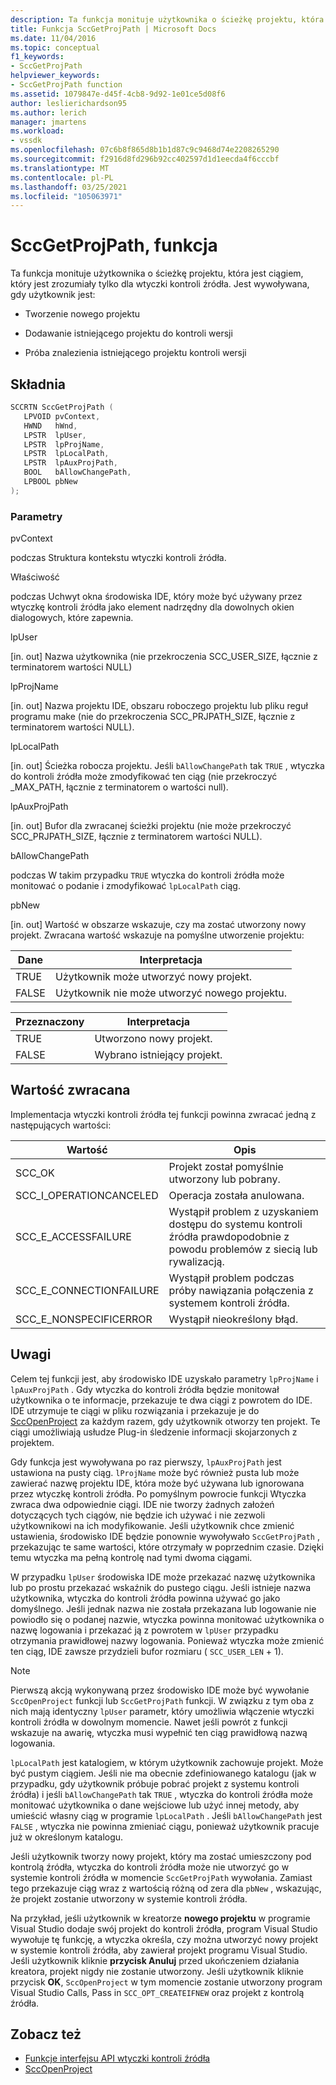 ```yaml
---
description: Ta funkcja monituje użytkownika o ścieżkę projektu, która jest ciągiem, który jest zrozumiały tylko dla wtyczki kontroli źródła.
title: Funkcja SccGetProjPath | Microsoft Docs
ms.date: 11/04/2016
ms.topic: conceptual
f1_keywords:
- SccGetProjPath
helpviewer_keywords:
- SccGetProjPath function
ms.assetid: 1079847e-d45f-4cb8-9d92-1e01ce5d08f6
author: leslierichardson95
ms.author: lerich
manager: jmartens
ms.workload:
- vssdk
ms.openlocfilehash: 07c6b8f865d8b1b1d87c9c9468d74e2208265290
ms.sourcegitcommit: f2916d8fd296b92cc402597d1d1eecda4f6cccbf
ms.translationtype: MT
ms.contentlocale: pl-PL
ms.lasthandoff: 03/25/2021
ms.locfileid: "105063971"
---
```

# <a name="sccgetprojpath-function"></a>SccGetProjPath, funkcja
Ta funkcja monituje użytkownika o ścieżkę projektu, która jest ciągiem, który jest zrozumiały tylko dla wtyczki kontroli źródła. Jest wywoływana, gdy użytkownik jest:

- Tworzenie nowego projektu

- Dodawanie istniejącego projektu do kontroli wersji

- Próba znalezienia istniejącego projektu kontroli wersji

## <a name="syntax"></a>Składnia

```cpp
SCCRTN SccGetProjPath (
   LPVOID pvContext,
   HWND   hWnd,
   LPSTR  lpUser,
   LPSTR  lpProjName,
   LPSTR  lpLocalPath,
   LPSTR  lpAuxProjPath,
   BOOL   bAllowChangePath,
   LPBOOL pbNew
);
```

### <a name="parameters"></a>Parametry
 pvContext

podczas Struktura kontekstu wtyczki kontroli źródła.

 Właściwość

podczas Uchwyt okna środowiska IDE, który może być używany przez wtyczkę kontroli źródła jako element nadrzędny dla dowolnych okien dialogowych, które zapewnia.

 lpUser

[in. out] Nazwa użytkownika (nie przekroczenia SCC_USER_SIZE, łącznie z terminatorem wartości NULL)

 lpProjName

[in. out] Nazwa projektu IDE, obszaru roboczego projektu lub pliku reguł programu make (nie do przekroczenia SCC_PRJPATH_SIZE, łącznie z terminatorem wartości NULL).

 lpLocalPath

[in. out] Ścieżka robocza projektu. Jeśli `bAllowChangePath` tak `TRUE` , wtyczka do kontroli źródła może zmodyfikować ten ciąg (nie przekroczyć _MAX_PATH, łącznie z terminatorem o wartości null).

 lpAuxProjPath

[in. out] Bufor dla zwracanej ścieżki projektu (nie może przekroczyć SCC_PRJPATH_SIZE, łącznie z terminatorem wartości NULL).

 bAllowChangePath

podczas W takim przypadku `TRUE` wtyczka do kontroli źródła może monitować o podanie i zmodyfikować `lpLocalPath` ciąg.

 pbNew

[in. out] Wartość w obszarze wskazuje, czy ma zostać utworzony nowy projekt. Zwracana wartość wskazuje na pomyślne utworzenie projektu:

|Dane|Interpretacja|
|--------------|--------------------|
|TRUE|Użytkownik może utworzyć nowy projekt.|
|FALSE|Użytkownik nie może utworzyć nowego projektu.|

|Przeznaczony|Interpretacja|
|--------------|--------------------|
|TRUE|Utworzono nowy projekt.|
|FALSE|Wybrano istniejący projekt.|

## <a name="return-value"></a>Wartość zwracana
 Implementacja wtyczki kontroli źródła tej funkcji powinna zwracać jedną z następujących wartości:

|Wartość|Opis|
|-----------|-----------------|
|SCC_OK|Projekt został pomyślnie utworzony lub pobrany.|
|SCC_I_OPERATIONCANCELED|Operacja została anulowana.|
|SCC_E_ACCESSFAILURE|Wystąpił problem z uzyskaniem dostępu do systemu kontroli źródła prawdopodobnie z powodu problemów z siecią lub rywalizacją.|
|SCC_E_CONNECTIONFAILURE|Wystąpił problem podczas próby nawiązania połączenia z systemem kontroli źródła.|
|SCC_E_NONSPECIFICERROR|Wystąpił nieokreślony błąd.|

## <a name="remarks"></a>Uwagi
 Celem tej funkcji jest, aby środowisko IDE uzyskało parametry `lpProjName` i `lpAuxProjPath` . Gdy wtyczka do kontroli źródła będzie monitował użytkownika o te informacje, przekazuje te dwa ciągi z powrotem do IDE. IDE utrzymuje te ciągi w pliku rozwiązania i przekazuje je do [SccOpenProject](../extensibility/sccopenproject-function.md) za każdym razem, gdy użytkownik otworzy ten projekt. Te ciągi umożliwiają usłudze Plug-in śledzenie informacji skojarzonych z projektem.

 Gdy funkcja jest wywoływana po raz pierwszy, `lpAuxProjPath` jest ustawiona na pusty ciąg. `lProjName` może być również pusta lub może zawierać nazwę projektu IDE, która może być używana lub ignorowana przez wtyczkę kontroli źródła. Po pomyślnym powrocie funkcji Wtyczka zwraca dwa odpowiednie ciągi. IDE nie tworzy żadnych założeń dotyczących tych ciągów, nie będzie ich używać i nie zezwoli użytkownikowi na ich modyfikowanie. Jeśli użytkownik chce zmienić ustawienia, środowisko IDE będzie ponownie wywoływało `SccGetProjPath` , przekazując te same wartości, które otrzymały w poprzednim czasie. Dzięki temu wtyczka ma pełną kontrolę nad tymi dwoma ciągami.

 W przypadku `lpUser` środowiska IDE może przekazać nazwę użytkownika lub po prostu przekazać wskaźnik do pustego ciągu. Jeśli istnieje nazwa użytkownika, wtyczka do kontroli źródła powinna używać go jako domyślnego. Jeśli jednak nazwa nie została przekazana lub logowanie nie powiodło się o podanej nazwie, wtyczka powinna monitować użytkownika o nazwę logowania i przekazać ją z powrotem w `lpUser` przypadku otrzymania prawidłowej nazwy logowania. Ponieważ wtyczka może zmienić ten ciąg, IDE zawsze przydzieli bufor rozmiaru ( `SCC_USER_LEN` + 1).

> [!NOTE]
> Pierwszą akcją wykonywaną przez środowisko IDE może być wywołanie `SccOpenProject` funkcji lub `SccGetProjPath` funkcji. W związku z tym oba z nich mają identyczny `lpUser` parametr, który umożliwia włączenie wtyczki kontroli źródła w dowolnym momencie. Nawet jeśli powrót z funkcji wskazuje na awarię, wtyczka musi wypełnić ten ciąg prawidłową nazwą logowania.

 `lpLocalPath` jest katalogiem, w którym użytkownik zachowuje projekt. Może być pustym ciągiem. Jeśli nie ma obecnie zdefiniowanego katalogu (jak w przypadku, gdy użytkownik próbuje pobrać projekt z systemu kontroli źródła) i jeśli `bAllowChangePath` tak `TRUE` , wtyczka do kontroli źródła może monitować użytkownika o dane wejściowe lub użyć innej metody, aby umieścić własny ciąg w programie `lpLocalPath` . Jeśli `bAllowChangePath` jest `FALSE` , wtyczka nie powinna zmieniać ciągu, ponieważ użytkownik pracuje już w określonym katalogu.

 Jeśli użytkownik tworzy nowy projekt, który ma zostać umieszczony pod kontrolą źródła, wtyczka do kontroli źródła może nie utworzyć go w systemie kontroli źródła w momencie `SccGetProjPath` wywołania. Zamiast tego przekazuje ciąg wraz z wartością różną od zera dla `pbNew` , wskazując, że projekt zostanie utworzony w systemie kontroli źródła.

 Na przykład, jeśli użytkownik w kreatorze **nowego projektu** w programie Visual Studio dodaje swój projekt do kontroli źródła, program Visual Studio wywołuje tę funkcję, a wtyczka określa, czy można utworzyć nowy projekt w systemie kontroli źródła, aby zawierał projekt programu Visual Studio. Jeśli użytkownik kliknie **przycisk Anuluj** przed ukończeniem działania kreatora, projekt nigdy nie zostanie utworzony. Jeśli użytkownik kliknie przycisk **OK**, `SccOpenProject` w tym momencie zostanie utworzony program Visual Studio Calls, Pass in `SCC_OPT_CREATEIFNEW` oraz projekt z kontrolą źródła.

## <a name="see-also"></a>Zobacz też
- [Funkcje interfejsu API wtyczki kontroli źródła](../extensibility/source-control-plug-in-api-functions.md)
- [SccOpenProject](../extensibility/sccopenproject-function.md)
